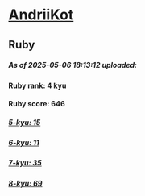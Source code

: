 # [AndriiKot](https://www.codewars.com/users/AndriiKot) 
## Ruby

##### As of 2025-05-06 18:13:12 uploaded:

#### Ruby rank: 4 kyu

#### Ruby score: 646

##### [5-kyu: 15](https://github.com/AndriiKot/Ruby__CodeWars/tree/main/kyu-5)

##### [6-kyu: 11](https://github.com/AndriiKot/Ruby__CodeWars/tree/main/kyu-6)

##### [7-kyu: 35](https://github.com/AndriiKot/Ruby__CodeWars/tree/main/kyu-7)

##### [8-kyu: 69](https://github.com/AndriiKot/Ruby__CodeWars/tree/main/kyu-8)

